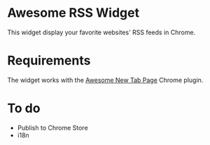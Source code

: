 Awesome RSS Widget
==================

This widget display your favorite websites' RSS feeds in Chrome.

Requirements
============
The widget works with the [Awesome New Tab Page](https://chrome.google.com/webstore/detail/awesome-new-tab-page/mgmiemnjjchgkmgbeljfocdjjnpjnmcg) Chrome plugin.


To do
=====
* Publish to Chrome Store
* i18n

